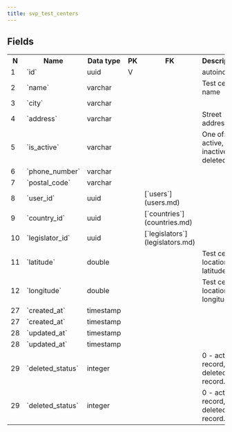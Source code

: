```yaml
---
title: svp_test_centers 
---
```


## Fields

<table style="width: 100%">
    <colgroup>
       <col span="1" style="width: 3%;"/>
       <col span="1" style="width: 12%;"/>
       <col span="1" style="width: 10%;"/>
       <col span="1" style="width: 3%;"/>
       <col span="1" style="width: 12%;"/>
       <col span="1" style="width: 60%;"/>
    </colgroup>
  <tr>
    <th>N</th>
    <th>Name</th>
    <th>Data type</th>
    <th>PK</th>
    <th>FK</th>
    <th>Description</th>
  </tr>
<tr><td>1</td><td>`id`</td><td>uuid</td><td>V</td><td></td><td>autoincr</td></tr>
<tr><td>2</td><td>`name`</td><td>varchar</td><td></td><td></td><td>Test center name</td></tr>
<tr><td>3</td><td>`city`</td><td>varchar</td><td></td><td></td><td></td></tr>
<tr><td>4</td><td>`address`</td><td>varchar</td><td></td><td></td><td>Street address</td></tr>
<tr><td>5</td><td>`is_active`</td><td>varchar</td><td></td><td></td><td>One of: active, inactive, deleted</td></tr>
<tr><td>6</td><td>`phone_number`</td><td>varchar</td><td></td><td></td><td></td></tr>
<tr><td>7</td><td>`postal_code`</td><td>varchar</td><td></td><td></td><td></td></tr>
<tr><td>8</td><td>`user_id`</td><td>uuid</td><td></td><td>[`users`](users.md)</td><td></td></tr>
<tr><td>9</td><td>`country_id`</td><td>uuid</td><td></td><td>[`countries`](countries.md)</td><td></td></tr>
<tr><td>10</td><td>`legislator_id`</td><td>uuid</td><td></td><td>[`legislators`](legislators.md)</td><td></td></tr>
<tr><td>11</td><td>`latitude`</td><td>double</td><td></td><td></td><td>Test center location - latitude</td></tr>
<tr><td>12</td><td>`longitude`</td><td>double</td><td></td><td></td><td>Test center location - longitude</td></tr>
<tr><td>27</td><td>`created_at`</td><td>timestamp</td><td></td><td></td><td></td></tr>
<tr><td>27</td><td>`created_at`</td><td>timestamp</td><td></td><td></td><td></td></tr>
<tr><td>28</td><td>`updated_at`</td><td>timestamp</td><td></td><td></td><td></td></tr>
<tr><td>28</td><td>`updated_at`</td><td>timestamp</td><td></td><td></td><td></td></tr>
<tr><td>29</td><td>`deleted_status`</td><td>integer</td><td></td><td></td><td>0 - active record, 1 - deleted record.</td></tr>
<tr><td>29</td><td>`deleted_status`</td><td>integer</td><td></td><td></td><td>0 - active record, 1 - deleted record.</td></tr>

</table>